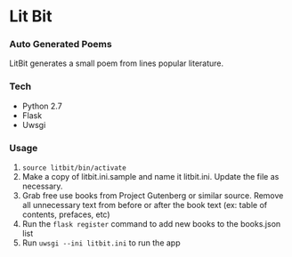 # Lit Bit
### Auto Generated Poems
LitBit generates a small poem from lines popular literature.

### Tech
* Python 2.7
* Flask
* Uwsgi

### Usage
1. `source litbit/bin/activate`
1. Make a copy of litbit.ini.sample and name it litbit.ini. Update the file as necessary.
1. Grab free use books from Project Gutenberg or similar source. Remove all unnecessary text from before or after the book text (ex: table of contents, prefaces, etc)
1. Run the `flask register` command to add new books to the books.json list
1. Run `uwsgi --ini litbit.ini` to run the app